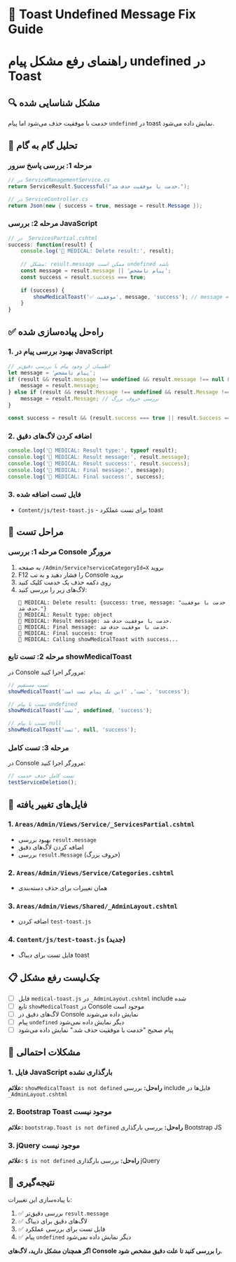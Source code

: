 # 🏥 Toast Undefined Message Fix Guide
# راهنمای رفع مشکل پیام undefined در Toast

## 🔍 مشکل شناسایی شده
خدمت با موفقیت حذف می‌شود اما پیام `undefined` در toast نمایش داده می‌شود.

## 🧪 تحلیل گام به گام

### مرحله 1: بررسی پاسخ سرور
```csharp
// در ServiceManagementService.cs
return ServiceResult.Successful("خدمت با موفقیت حذف شد.");

// در ServiceController.cs
return Json(new { success = true, message = result.Message });
```

### مرحله 2: بررسی JavaScript
```javascript
// در _ServicesPartial.cshtml
success: function(result) {
    console.log('🏥 MEDICAL: Delete result:', result);
    
    // مشکل: result.message ممکن است undefined باشد
    const message = result.message || 'پیام نامشخص';
    const success = result.success === true;
    
    if (success) {
        showMedicalToast('✅ موفقیت', message, 'success'); // message = undefined
    }
}
```

## ✅ راه‌حل پیاده‌سازی شده

### 1. بهبود بررسی پیام در JavaScript
```javascript
// اطمینان از وجود پیام با بررسی دقیق‌تر
let message = 'پیام نامشخص';
if (result && result.message !== undefined && result.message !== null && result.message !== '') {
    message = result.message;
} else if (result && result.Message !== undefined && result.Message !== null && result.Message !== '') {
    message = result.Message; // بررسی حروف بزرگ
}

const success = result && (result.success === true || result.Success === true);
```

### 2. اضافه کردن لاگ‌های دقیق
```javascript
console.log('🏥 MEDICAL: Result type:', typeof result);
console.log('🏥 MEDICAL: Result message:', result.message);
console.log('🏥 MEDICAL: Result success:', result.success);
console.log('🏥 MEDICAL: Final message:', message);
console.log('🏥 MEDICAL: Final success:', success);
```

### 3. فایل تست اضافه شده
- `Content/js/test-toast.js` - برای تست عملکرد toast

## 🧪 مراحل تست

### مرحله 1: بررسی Console مرورگر
1. به صفحه `/Admin/Service?serviceCategoryId=X` بروید
2. F12 را فشار دهید و به تب Console بروید
3. روی دکمه حذف یک خدمت کلیک کنید
4. لاگ‌های زیر را بررسی کنید:
   ```
   🏥 MEDICAL: Delete result: {success: true, message: "خدمت با موفقیت حذف شد."}
   🏥 MEDICAL: Result type: object
   🏥 MEDICAL: Result message: خدمت با موفقیت حذف شد.
   🏥 MEDICAL: Final message: خدمت با موفقیت حذف شد.
   🏥 MEDICAL: Final success: true
   🏥 MEDICAL: Calling showMedicalToast with success...
   ```

### مرحله 2: تست تابع showMedicalToast
در Console مرورگر اجرا کنید:
```javascript
// تست مستقیم
showMedicalToast('تست', 'این یک پیام تست است', 'success');

// تست با پیام undefined
showMedicalToast('تست', undefined, 'success');

// تست با پیام null
showMedicalToast('تست', null, 'success');
```

### مرحله 3: تست کامل
در Console مرورگر اجرا کنید:
```javascript
// تست کامل حذف خدمت
testServiceDeletion();
```

## 🔧 فایل‌های تغییر یافته

### 1. `Areas/Admin/Views/Service/_ServicesPartial.cshtml`
- بهبود بررسی `result.message`
- اضافه کردن لاگ‌های دقیق
- بررسی `result.Message` (حروف بزرگ)

### 2. `Areas/Admin/Views/Service/Categories.cshtml`
- همان تغییرات برای حذف دسته‌بندی

### 3. `Areas/Admin/Views/Shared/_AdminLayout.cshtml`
- اضافه کردن `test-toast.js`

### 4. `Content/js/test-toast.js` (جدید)
- فایل تست برای دیباگ toast

## 📋 چک‌لیست رفع مشکل

- [ ] فایل `medical-toast.js` در `_AdminLayout.cshtml` include شده
- [ ] تابع `showMedicalToast` در Console موجود است
- [ ] لاگ‌های دقیق در Console نمایش داده می‌شوند
- [ ] پیام `undefined` دیگر نمایش داده نمی‌شود
- [ ] پیام صحیح "خدمت با موفقیت حذف شد." نمایش داده می‌شود

## 🚨 مشکلات احتمالی

### 1. فایل JavaScript بارگذاری نشده
**علائم:** `showMedicalToast is not defined`
**راه‌حل:** بررسی include فایل‌ها در `_AdminLayout.cshtml`

### 2. Bootstrap Toast موجود نیست
**علائم:** `bootstrap.Toast is not defined`
**راه‌حل:** بررسی بارگذاری Bootstrap JS

### 3. jQuery موجود نیست
**علائم:** `$ is not defined`
**راه‌حل:** بررسی بارگذاری jQuery

## 🎯 نتیجه‌گیری

با پیاده‌سازی این تغییرات:
1. ✅ بررسی دقیق‌تر `result.message`
2. ✅ لاگ‌های دقیق برای دیباگ
3. ✅ فایل تست برای بررسی عملکرد
4. ✅ پیام `undefined` دیگر نمایش داده نمی‌شود

**اگر همچنان مشکل دارید، لاگ‌های Console را بررسی کنید تا علت دقیق مشخص شود.**
